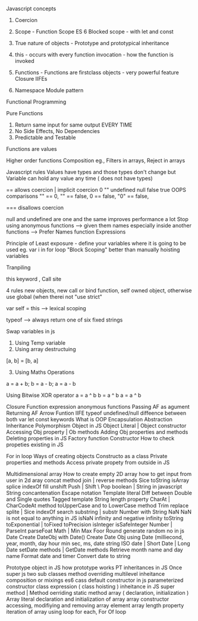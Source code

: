 Javascript concepts

1. Coercion

2. Scope - Function Scope
  ES 6   Blocked scope - with let and const

3. True nature of objects  - Prototype and prototypical inheritance

4. this - occurs with every function invocation - how the function is invoked

5. Functions - Functions are firstclass objects - very powerful feature
    Closure
    IIFEs

6. Namespace  Module pattern

Functional Programming

Pure Functions

1. Return same input for same output EVERY TIME
2. No Side Effects, No Dependencies
3. Predictable and Testable

Functions are values

Higher order functions
Composition
eg.,  Filters in arrays, Reject in arrays

Javascript rules
Values have types and those types don't change but Variable can hold any value any time ( does not have types)

== allows coercion | implicit coercion   0 "" undefined null false true
OOPS comparisons
"" == 0,  "" == false, 0 == false, "0" == false,

=== disallows coercion

null and undefined are one and the same	improves performance a lot
Stop using anonymous functions --> given them names especially inside another functions --> Prefer Names function Expressions

Principle of Least exposure - define your variables where it is going to be used
eg. var i in for loop
"Block Scoping" better than manually hoisting variables

Tranpiling

this keyword ,  Call site

4 rules new objects, new call or bind function, self owned object,  otherwise use global (when therei not "use strict"

var self = this --> lexical scoping

typeof --> always return one of six fixed strings

Swap variables in js
1. Using Temp variable
2. Using array destructuing

[a, b] = [b, a]

3. Using Maths Operations

a = a + b;
b = a - b;
a = a - b

Using Bitwise XOR operator
a = a ^ b
b = a ^ b
a = a ^ b


Closure
Function expression
anonymous functions
Passing AF as agument
Returning AF
Arrow Funtion
IIFE
typeof
undefined/null diffeence between both
var let const keywords
What is
OOP
Encapsulation
Abstraction
Inheritance
Polymorphism
Object in JS
Object Literal | Object constructor
Accessing Obj property | Ob methods
Adding Obj properties and methods
Deleting properties in JS
Factory function
Constructor
How to check propeties existing in JS

For in loop
Ways of creating objects
Constructo as a class 
Private properties and methods
Access private propety from outside in JS

Multidimensional array
How to create empty 2D array
how to get input from user in 2d aray
concat method
join | reverse methods
Sice 
toString
isArray
splice
indexOf
fill
unshift
Push | Shift  \ Pop
boolean | String in javascript
String concantenation
Escape notation
Template literal Diff between Double and Single quotes
Tagged template
String length property
CharAt | CharCodeAt method
toUpperCase and to LowerCase method
Trim 
replace
splite | Sice
indexOf
search
substring | substr
Number with String
NaN
NaN is not equal to anything in JS
isNaN
infinity and negative infinity
toString
toExponential | toFixed
toPrecision
isInteger
isSafeInteger
Number | ParseInt
parseFoat
Math | Min Max
Foor
Round
generate random no in js
Date
Create DateObj with Date()
Create Date Obj using Date (milliecond, year, month, day hour min sec, ms, date string
ISO date | Short Date | Long Date
setDate methods | GetDate methods
Retrieve month name and day name
Format date and timer
Convert date to string

Prototype object in JS
how prototype works
PT inheritances in JS
Once super js two sub classes
method overriding
multilevel inheitance
composition or mixings
es6 cass
default constructor in js
parameterized constructor
class expression ( class hoisting )
inheitance in JS
super method | Method oerriding
static method
array ( declaration, initialization ) Array literal
declaration and initialization of array
array constructor
accessing, modifiying and removing array element
array length property
iteration of array using loop
for each, For Of loop

